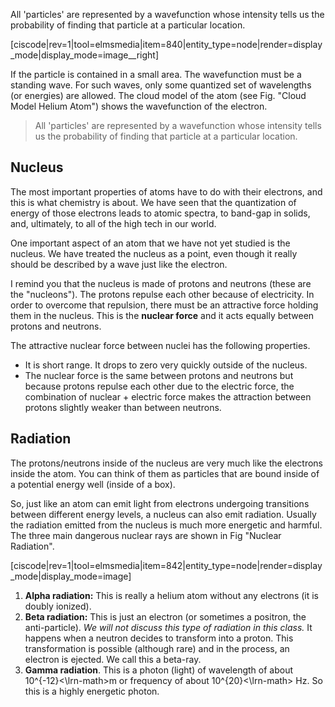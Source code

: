 All 'particles' are represented by a wavefunction whose intensity tells us the probability of finding that particle at a particular location.

[ciscode|rev=1|tool=elmsmedia|item=840|entity_type=node|render=display_mode|display_mode=image__right]

If the particle is contained in a small area. The wavefunction must be a standing wave. For such waves, only some quantized set of wavelengths (or energies) are allowed. The cloud model of the atom (see Fig. "Cloud Model Helium Atom") shows the wavefunction of the electron.

> All 'particles' are represented by a wavefunction whose intensity tells us the probability of finding that particle at a particular location.

## Nucleus

The most important properties of atoms have to do with their electrons, and this is what chemistry is about. We have seen that the quantization of energy of those electrons leads to atomic spectra, to band-gap in solids, and, ultimately, to all of the high tech in our world.

One important aspect of an atom that we have not yet studied is the nucleus. We have treated the nucleus as a point, even though it really should be described by a wave just like the electron.

I remind you that the nucleus is made of protons and neutrons (these are the "nucleons"). The protons repulse each other because of electricity. In order to overcome that repulsion, there must be an attractive force holding them in the nucleus. This is the **nuclear force** and it acts equally between protons and neutrons.

The attractive nuclear force between nuclei has the following properties.

- It is short range. It drops to zero very quickly outside of the nucleus.
- The nuclear force is the same between protons and neutrons but because protons repulse each other due to the electric force, the combination of nuclear + electric force makes the attraction between protons slightly weaker than between neutrons. 

## Radiation

The protons/neutrons inside of the nucleus are very much like the electrons inside the atom. You can think of them as particles that are bound inside of a potential energy well (inside of a box). 

So, just like an atom can emit light from electrons undergoing transitions between different energy levels, a nucleus can also emit radiation. Usually the radiation emitted from the nucleus is much more energetic and harmful. The three main dangerous nuclear rays are shown in Fig "Nuclear Radiation".

[ciscode|rev=1|tool=elmsmedia|item=842|entity_type=node|render=display_mode|display_mode=image]

1. **Alpha radiation:** This is really a helium atom without any electrons (it is doubly ionized).
2. **Beta radiation:** This is just an electron (or sometimes a positron, the anti-particle). _We will not discuss this type of radiation in this class._ It happens when a neutron decides to transform into a proton. This transformation is possible (although rare) and in the process, an electron is ejected. We call this a beta-ray.
3. **Gamma radiation**. This is a photon (light) of wavelength of about <lrn-math>10^{-12}<\lrn-math>m or frequency of about <lrn-math>10^{20}<\lrn-math> Hz. So this is a highly energetic photon.